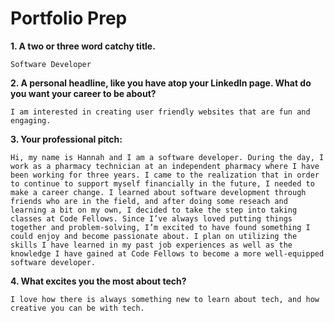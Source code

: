 # Portfolio Prep

**1. A two or three word catchy title.**

    Software Developer

**2. A personal headline, like you have atop your LinkedIn page. What do you want your career to be about?**

    I am interested in creating user friendly websites that are fun and engaging.

**3. Your professional pitch:**

    Hi, my name is Hannah and I am a software developer. During the day, I work as a pharmacy technician at an independent pharmacy where I have been working for three years. I came to the realization that in order to continue to support myself financially in the future, I needed to make a career change. I learned about software development through friends who are in the field, and after doing some reseach and learning a bit on my own, I decided to take the step into taking classes at Code Fellows. Since I’ve always loved putting things together and problem-solving, I’m excited to have found something I could enjoy and become passionate about. I plan on utilizing the skills I have learned in my past job experiences as well as the knowledge I have gained at Code Fellows to become a more well-equipped software developer.

**4. What excites you the most about tech?**

    I love how there is always something new to learn about tech, and how creative you can be with tech.
